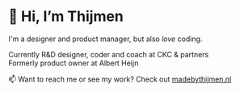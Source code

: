 # 👋 Hi, I’m Thijmen

I'm a designer and product manager, but also *love* coding.

Currently R&D designer, coder and coach at CKC & partners<br>
Formerly product owner at Albert Heijn

📫 Want to reach me or see my work? Check out [madebythijmen.nl](https://madebythijmen.nl)
